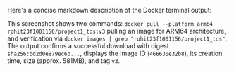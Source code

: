 Here's a concise markdown description of the Docker terminal output:

This screenshot shows two commands: `docker pull --platform arm64 rohit23f1001156/project1_tds:v3` pulling an image for ARM64 architecture, and verification via `docker images | grep "rohit23f1001156/project1_tds"`. The output confirms a successful download with digest `sha256:bd2d0e879ec6b...`, displays the image ID (`466630e32b8`), its creation time, size (approx. 581MB), and tag `v3`.
